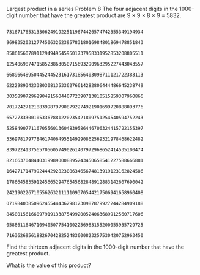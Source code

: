 Largest product in a series
Problem 8
The four adjacent digits in the 1000-digit number that have the greatest product are 9 × 9 × 8 × 9 = 5832.

                            73167176531330624919225119674426574742355349194934
                            96983520312774506326239578318016984801869478851843
                            85861560789112949495459501737958331952853208805511
                            12540698747158523863050715693290963295227443043557
                            66896648950445244523161731856403098711121722383113
                            62229893423380308135336276614282806444486645238749
                            30358907296290491560440772390713810515859307960866
                            70172427121883998797908792274921901699720888093776
                            65727333001053367881220235421809751254540594752243
                            52584907711670556013604839586446706324415722155397
                            53697817977846174064955149290862569321978468622482
                            83972241375657056057490261407972968652414535100474
                            82166370484403199890008895243450658541227588666881
                            16427171479924442928230863465674813919123162824586
                            17866458359124566529476545682848912883142607690042
                            24219022671055626321111109370544217506941658960408
                            07198403850962455444362981230987879927244284909188
                            84580156166097919133875499200524063689912560717606
                            05886116467109405077541002256983155200055935729725
                            71636269561882670428252483600823257530420752963450

Find the thirteen adjacent digits in the 1000-digit number that have the greatest product. 

What is the value of this product?
